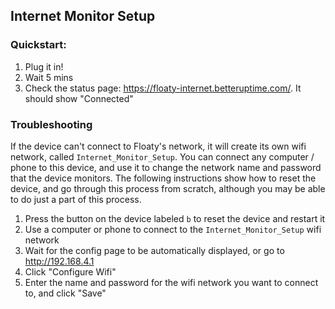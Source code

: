## Internet Monitor Setup

### Quickstart:
1. Plug it in!
1. Wait 5 mins
1. Check the status page: https://floaty-internet.betteruptime.com/. It should show "Connected"

### Troubleshooting

If the device can't connect to Floaty's network, it will create its own wifi network, called `Internet_Monitor_Setup`. You can connect any computer / phone to this device, and use it to change the network name and password that the device monitors. The following instructions show how to reset the device, and go through this process from scratch, although you may be able to do just a part of this process.

1. Press the button on the device labeled `b` to reset the device and restart it
1. Use a computer or phone to connect to the `Internet_Monitor_Setup` wifi network
1. Wait for the config page to be automatically displayed, or go to http://192.168.4.1
1. Click "Configure Wifi"
1. Enter the name and password for the wifi network you want to connect to, and click "Save"